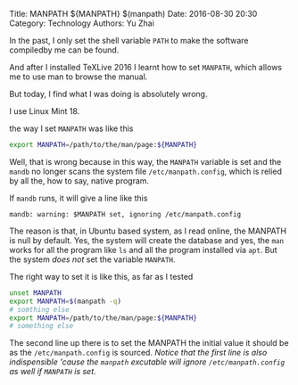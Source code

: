 Title: MANPATH ${MANPATH} $(manpath)
Date: 2016-08-30 20:30
Category: Technology
Authors: Yu Zhai

In the past, I only set the shell variable `PATH` to make the software compiledby me can be found.

And after I installed TeXLive 2016 I learnt how to set `MANPATH`, which allows me to use man to browse the manual.

But today, I find what I was doing is absolutely wrong.

I use Linux Mint 18.

the way I set `MANPATH` was like this

```bash
export MANPATH=/path/to/the/man/page:${MANPATH}
```

Well, that is wrong because in this way, the `MANPATH` variable is set and the `mandb` no longer scans the system file `/etc/manpath.config`, which is relied by all the, how to say, native program.

If `mandb` runs, it will give a line like this

```
mandb: warning: $MANPATH set, ignoring /etc/manpath.config
```

The reason is that, in Ubuntu based system, as I read online, the MANPATH is null by default.  Yes, the system will create the database and yes, the `man` works for all the program like `ls` and all the program installed via `apt`.  But the system *does not* set the variable `MANPATH`.

The right way to set it is like this, as far as I tested

```bash
unset MANPATH
export MANPATH=$(manpath -q)
# somthing else
export MANPATH=/path/to/the/man/page:${MANPATH}
# something else
```

The second line up there is to set the MANPATH the initial value it should be as the `/etc/manpath.config` is sourced.  *Notice that the first line is also indispensible 'cause the `manpath` excutable will ignore `/etc/manpath.config` as well if `MANPATH` is set*.





